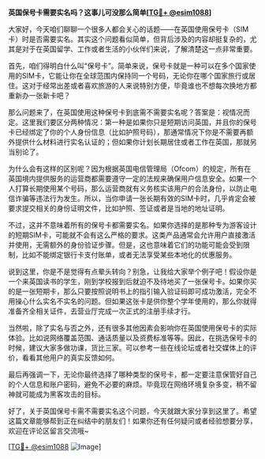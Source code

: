 **英国保号卡需要实名吗？这事儿可没那么简单[[TG💪+ @esim1088](https://t.me/s/esim1088)]**

大家好，今天咱们聊聊一个很多人都会关心的话题——在英国使用保号卡（SIM卡）时是否需要实名。其实这个问题看似简单，但背后涉及的内容却挺复杂的，尤其是对于在英国留学、工作或者生活的小伙伴们来说，了解清楚这一点非常重要。

首先，咱们得明白什么叫“保号卡”。简单来说，保号卡就是一种可以在多个国家使用的SIM卡，它能让你在全球范围内保持同一个号码，无论你在哪个国家旅行或居住。这对于经常出差或者喜欢旅游的人来说特别方便，毕竟谁也不想每次换地方都重新办一张新卡吧？

那么问题来了，在英国使用这种保号卡到底需不需要实名呢？答案是：视情况而定。这里我们要区分两种情况：第一种是如果你只是短期访问英国，并且你的保号卡已经绑定了你的个人身份信息（比如护照号码），那通常情况下你是不需要再额外提供什么材料进行实名认证的；但如果你计划长期居住或者工作在英国，那就另当别论了。

为什么会有这样的区别呢？因为根据英国电信管理局（Ofcom）的规定，所有在英国境内提供服务的运营商都需要遵守一定的法规来确保用户信息安全。如果一个人打算长期使用某个号码，那么运营商就有义务核实该用户的合法身份，以防止电信诈骗等违法行为发生。所以，当你申请一张长期有效的SIM卡时，几乎肯定会被要求提交相关的身份证明文件，比如护照、签证或者是当地的地址证明。

不过，这并不意味着所有的保号卡都需要实名。如果你选择的是那种专为游客设计的短期SIM卡，可能就不会有这么严格的要求。这类产品通常会允许用户直接激活并使用，无需额外的身份验证步骤。但是，这也意味着它们的功能可能会受到限制，比如不能绑定银行卡支付账单，或者无法享受某些本地化的优惠服务。

说到这里，你是不是觉得有点晕头转向？别急，让我给大家举个例子吧！假设你是一个来英国读书的学生，刚到学校报到后就迫不及待地买了一张保号卡。如果你买的是一张短期卡，那么只要按照说明书上的指引输入验证码即可成功激活，完全不用操心什么实名不实名的问题。但如果这张卡是供你整个学年使用的，那么你就得准备齐全相关证件，去营业厅完成一次正式的注册手续才行。

当然啦，除了实名与否之外，还有很多其他因素会影响你在英国使用保号卡的实际体验。比如说网络覆盖范围、通话质量以及资费标准等等。因此，在挑选保号卡的时候，建议大家多做功课，货比三家。可以参考一些在线论坛或者社交媒体上的评价，看看其他用户的真实反馈如何。

最后再强调一下，无论你最终选择了哪种类型的保号卡，都一定要注意保管好自己的个人信息和账户密码，避免不必要的麻烦。毕竟现在网络环境复杂多变，稍不留神就可能成为黑客攻击的目标。

好了，关于英国保号卡需不需要实名这个问题，今天就跟大家分享到这里了。希望这篇文章能够帮到正在纠结中的朋友们！如果你还有任何疑问或者经验想要分享，欢迎在评论区留言交流哦~

[[TG💪+ @esim1088](https://t.me/s/esim1088) ![Image](https://i.postimg.cc/4NQfJmqS/Snipaste-2025-05-13-00-14-12.png)]
